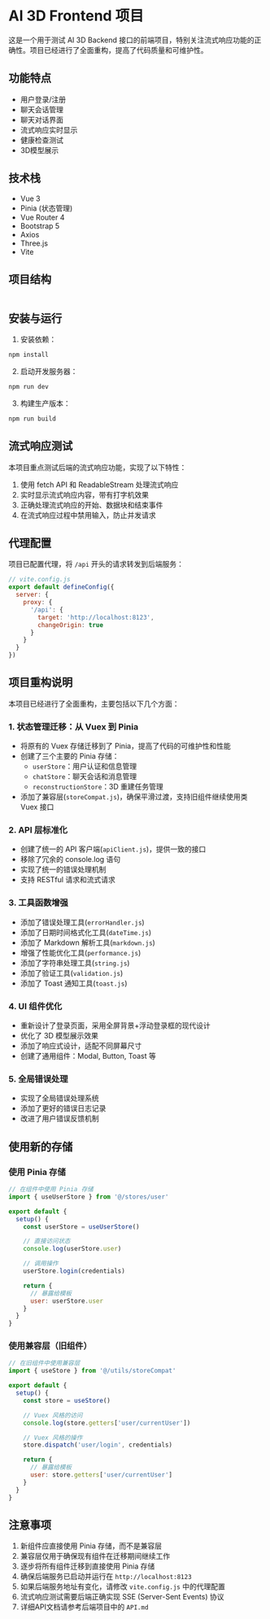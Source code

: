 # AI 3D Frontend 项目

这是一个用于测试 AI 3D Backend 接口的前端项目，特别关注流式响应功能的正确性。项目已经进行了全面重构，提高了代码质量和可维护性。

## 功能特点

- 用户登录/注册
- 聊天会话管理
- 聊天对话界面
- 流式响应实时显示
- 健康检查测试
- 3D模型展示

## 技术栈

- Vue 3
- Pinia (状态管理)
- Vue Router 4
- Bootstrap 5
- Axios
- Three.js
- Vite

## 项目结构

```

```

## 安装与运行

1. 安装依赖：

```bash
npm install
```

2. 启动开发服务器：

```bash
npm run dev
```

3. 构建生产版本：

```bash
npm run build
```

## 流式响应测试

本项目重点测试后端的流式响应功能，实现了以下特性：

1. 使用 fetch API 和 ReadableStream 处理流式响应
2. 实时显示流式响应内容，带有打字机效果
3. 正确处理流式响应的开始、数据块和结束事件
4. 在流式响应过程中禁用输入，防止并发请求

## 代理配置

项目已配置代理，将 `/api` 开头的请求转发到后端服务：

```javascript
// vite.config.js
export default defineConfig({
  server: {
    proxy: {
      '/api': {
        target: 'http://localhost:8123',
        changeOrigin: true
      }
    }
  }
})
```

## 项目重构说明

本项目已经进行了全面重构，主要包括以下几个方面：

### 1. 状态管理迁移：从 Vuex 到 Pinia

- 将原有的 Vuex 存储迁移到了 Pinia，提高了代码的可维护性和性能
- 创建了三个主要的 Pinia 存储：
  - `userStore`：用户认证和信息管理
  - `chatStore`：聊天会话和消息管理
  - `reconstructionStore`：3D 重建任务管理
- 添加了兼容层(`storeCompat.js`)，确保平滑过渡，支持旧组件继续使用类 Vuex 接口

### 2. API 层标准化

- 创建了统一的 API 客户端(`apiClient.js`)，提供一致的接口
- 移除了冗余的 console.log 语句
- 实现了统一的错误处理机制
- 支持 RESTful 请求和流式请求

### 3. 工具函数增强

- 添加了错误处理工具(`errorHandler.js`)
- 添加了日期时间格式化工具(`dateTime.js`)
- 添加了 Markdown 解析工具(`markdown.js`)
- 增强了性能优化工具(`performance.js`)
- 添加了字符串处理工具(`string.js`)
- 添加了验证工具(`validation.js`)
- 添加了 Toast 通知工具(`toast.js`)

### 4. UI 组件优化

- 重新设计了登录页面，采用全屏背景+浮动登录框的现代设计
- 优化了 3D 模型展示效果
- 添加了响应式设计，适配不同屏幕尺寸
- 创建了通用组件：Modal, Button, Toast 等

### 5. 全局错误处理

- 实现了全局错误处理系统
- 添加了更好的错误日志记录
- 改进了用户错误反馈机制

## 使用新的存储

### 使用 Pinia 存储

```js
// 在组件中使用 Pinia 存储
import { useUserStore } from '@/stores/user'

export default {
  setup() {
    const userStore = useUserStore()

    // 直接访问状态
    console.log(userStore.user)

    // 调用操作
    userStore.login(credentials)

    return {
      // 暴露给模板
      user: userStore.user
    }
  }
}
```

### 使用兼容层（旧组件）

```js
// 在旧组件中使用兼容层
import { useStore } from '@/utils/storeCompat'

export default {
  setup() {
    const store = useStore()

    // Vuex 风格的访问
    console.log(store.getters['user/currentUser'])

    // Vuex 风格的操作
    store.dispatch('user/login', credentials)

    return {
      // 暴露给模板
      user: store.getters['user/currentUser']
    }
  }
}
```

## 注意事项

1. 新组件应直接使用 Pinia 存储，而不是兼容层
2. 兼容层仅用于确保现有组件在迁移期间继续工作
3. 逐步将所有组件迁移到直接使用 Pinia 存储
4. 确保后端服务已启动并运行在 `http://localhost:8123`
5. 如果后端服务地址有变化，请修改 `vite.config.js` 中的代理配置
6. 流式响应测试需要后端正确实现 SSE (Server-Sent Events) 协议
7. 详细API文档请参考后端项目中的 `API.md`